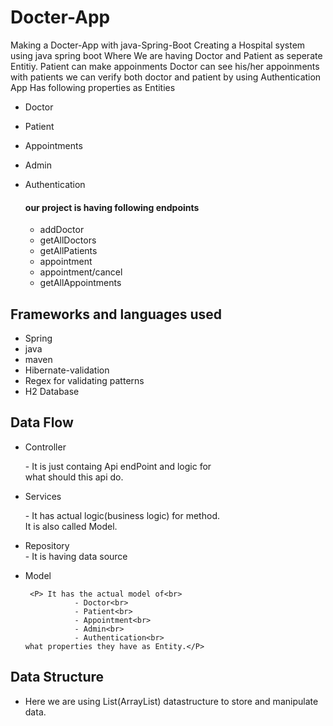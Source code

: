 # Docter-App
Making a Docter-App  with java-Spring-Boot
Creating a Hospital system using java spring boot 
Where We are having Doctor and Patient as seperate Entitiy.
Patient can make appoinments
Doctor can see his/her appoinments with patients
we can verify both doctor and patient by using Authentication
App Has following properties as Entities
* Doctor
* Patient
* Appointments
* Admin
* Authentication

  #### our project is having following endpoints
   * addDoctor 
   * getAllDoctors
   * getAllPatients
   * appointment
   * appointment/cancel
   * getAllAppointments

## Frameworks and languages used
* Spring
* java
* maven
* Hibernate-validation
* Regex for validating patterns
* H2 Database

## Data Flow
 * Controller<br>
         <p>- It is just containg Api endPoint and logic for<br> 
           what should this api do.</p>
* Services<br>
        <p>- It has actual logic(business logic) for method.<br> 
          It is also called Model.</p>
       
 * Repository<br>
           - It is having data source
 * Model
      ```
       <P> It has the actual model of<br>
                 - Doctor<br>
                 - Patient<br>
                 - Appointment<br>
                 - Admin<br>
                 - Authentication<br>
   what properties they have as Entity.</P>
    ```
                 

 ## Data Structure
   * Here we are using List(ArrayList) datastructure to store and manipulate data.
